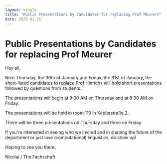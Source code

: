 ```yaml
---
layout: single
title: "Public Presentations by Candidates for replacing Prof Meurers"
date: 2025-01-21
---
```


# Public Presentations by Candidates for replacing Prof Meurer

Hey all,

Next Thursday, the 30th of January and Friday, the 31st of January, the short-listed candidates to replace Prof Hinrichs will hold short presentations followed by questions from students. 

The presentations will begin at 9:00 AM on Thursday and at 8:30 AM on Friday.

The presentations will be held in room 110 in Keplerstraße 2.

There will be three presentations on Thursday and three on Friday. 

If you're interested in seeing who we invited and in shaping the future of the department or just love (computational) linguistics, do show up!

Hoping to see you there,

Nicolai / The Fachschaft


